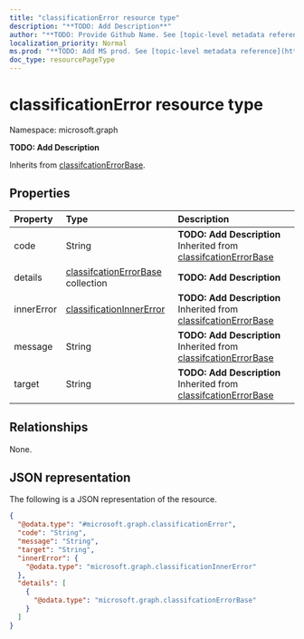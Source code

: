 ```yaml
---
title: "classificationError resource type"
description: "**TODO: Add Description**"
author: "**TODO: Provide Github Name. See [topic-level metadata reference](https://msgo.azurewebsites.net/add/document/guidelines/metadata.html#topic-level-metadata)**"
localization_priority: Normal
ms.prod: "**TODO: Add MS prod. See [topic-level metadata reference](https://msgo.azurewebsites.net/add/document/guidelines/metadata.html#topic-level-metadata)**"
doc_type: resourcePageType
---
```


# classificationError resource type


Namespace: microsoft.graph

**TODO: Add Description**


Inherits from [classifcationErrorBase](../resources/classifcationerrorbase.md).

## Properties
|Property|Type|Description|
|:---|:---|:---|
|code|String|**TODO: Add Description** Inherited from [classifcationErrorBase](../resources/classifcationerrorbase.md)|
|details|[classifcationErrorBase](../resources/classifcationerrorbase.md) collection|**TODO: Add Description**|
|innerError|[classificationInnerError](../resources/classificationinnererror.md)|**TODO: Add Description** Inherited from [classifcationErrorBase](../resources/classifcationerrorbase.md)|
|message|String|**TODO: Add Description** Inherited from [classifcationErrorBase](../resources/classifcationerrorbase.md)|
|target|String|**TODO: Add Description** Inherited from [classifcationErrorBase](../resources/classifcationerrorbase.md)|

## Relationships
None.

## JSON representation
The following is a JSON representation of the resource.
<!-- {
  "blockType": "resource",
  "@odata.type": "microsoft.graph.classificationError"
}
-->
``` json
{
  "@odata.type": "#microsoft.graph.classificationError",
  "code": "String",
  "message": "String",
  "target": "String",
  "innerError": {
    "@odata.type": "microsoft.graph.classificationInnerError"
  },
  "details": [
    {
      "@odata.type": "microsoft.graph.classifcationErrorBase"
    }
  ]
}
```

